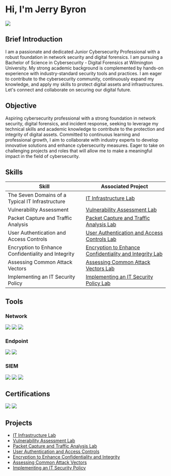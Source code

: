 
# Hi, I'm Jerry Byron
<a href="https://linkedin.com/in/jerry-byron"><img src="https://img.shields.io/badge/-LinkedIn-0072b1?&style=for-the-badge&logo=linkedin&logoColor=white" /></a>

## Brief Introduction


I am a passionate and dedicated Junior Cybersecurity Professional with a robust foundation in network security and digital forensics. I am pursuing a Bachelor of Science in Cybersecurity - Digital Forensics at Wilmington University. My strong academic background is complemented by hands-on experience with industry-standard security tools and practices.
I am eager to contribute to the cybersecurity community, continuously expand my knowledge, and apply my skills to protect digital assets and infrastructures. Let's connect and collaborate on securing our digital future.

## Objective

Aspiring cybersecurity professional with a strong foundation in network security, digital forensics, and incident response, seeking to leverage my technical skills and academic knowledge to contribute to the protection and integrity of digital assets. Committed to continuous learning and professional growth, I aim to collaborate with industry experts to develop innovative solutions and enhance cybersecurity measures. Eager to take on challenging projects and roles that will allow me to make a meaningful impact in the field of cybersecurity.

## Skills


| Skill                                         | Associated Project         |
|-----------------------------------------------|----------------------------|
| The Seven Domains of a Typical IT Infrastructure          | <a href="https://github.com/tomcolby/Exploring-the-Seven-Domains-of-a-Typical-IT-Infrastructure/tree/main">IT Infrastructure Lab</a>|
| Vulnerability Assessment          | <a href="https://github.com/tomcolby/Performing-a-Vulnerability-Assessment/tree/main">Vulnerability Assessment Lab</a>|
| Packet Capture and Traffic Analysis | <a href="https://github.com/tomcolby/Performing-Packet-Capture-and-Traffic-Analysis/tree/main">Packet Capture and Traffic Analysis Lab</a>|
| User Authentication and Access Controls         | <a href="https://github.com/tomcolby/Applying-User-Authentication-and-Access-Controls/tree/main">User Authentication and Access Controls Lab</a>|
| Encryption to Enhance Confidentiality and Integrity      | <a href="https://github.com/tomcolby/Using-Encryption-to-Enhance-Confidentiality-and-Integrity/tree/main">Encryption to Enhance Confidentiality and Integrity Lab</a>|
| Assessing Common Attack Vectors                  | <a href="https://github.com/tomcolby/Assessing-Common-Attack-Vectors/tree/main">Assessing Common Attack Vectors Lab </a>|
| Implementing an IT Security Policy | <a href="https://github.com/tomcolby/Implementing-an-IT-Security-Policy/tree/main">Implementing an IT Security Policy Lab</a>|

## Tools

### Network
<div>
    <img src="https://img.shields.io/badge/-Wireshark-1679A7?&style=for-the-badge&logo=Wireshark&logoColor=white" />
    <img src="https://img.shields.io/badge/-Nmap-EF3B2D?&style=for-the-badge&logo=Suricata&logoColor=white" />
    <img src="https://img.shields.io/badge/-Snort-777BB4?&style=for-the-badge&logo=Zeek&logoColor=white" />
</div>

### Endpoint
<div>
    <img src="https://img.shields.io/badge/-Microsoft_Defender_for_Endpoint-00A4EF?&style=for-the-badge&logo=Microsoft&logoColor=white" />
    <img src="https://img.shields.io/badge/-Velociraptor-4B275F?&style=for-the-badge&logo=Velociraptor&logoColor=white" />
</div>

### SIEM
<div>
    <img src="https://img.shields.io/badge/-Microsoft_Sentinel-0078D4?&style=for-the-badge&logo=Microsoft&logoColor=white" />
    <img src="https://img.shields.io/badge/-Splunk-000000?&style=for-the-badge&logo=Splunk&logoColor=white" />
    <img src="https://img.shields.io/badge/-Elastic-005571?&style=for-the-badge&logo=Elastic&logoColor=white" />
</div>

## Certifications

<div>
<img src="https://img.shields.io/badge/-CompTIA TestOut PC PRO-0052CC?style=for-the-badge&logo=ISC2&logoColor=white" />
<img src="https://img.shields.io/badge/-CISCO Ethical Hacker-FF0000?&style=for-the-badge&logo=CompTIA&logoColor=white" />
</div>

## Projects
- <a href="https://github.com/tomcolby/Exploring-the-Seven-Domains-of-a-Typical-IT-Infrastructure/tree/main">IT Infrastructure Lab</a>
- <a href="https://github.com/tomcolby/Performing-a-Vulnerability-Assessment/tree/main">Vulnerability Assessment Lab</a>
- <a href="https://github.com/tomcolby/Performing-Packet-Capture-and-Traffic-Analysis/tree/main">Packet Capture and Traffic Analysis Lab</a>
- <a href="https://github.com/tomcolby/Applying-User-Authentication-and-Access-Controls/tree/main">User Authentication and Access Controls</a>
- <a href="https://github.com/tomcolby/Using-Encryption-to-Enhance-Confidentiality-and-Integrity/tree/main">Encryption to Enhance Confidentiality and Integrity </a>
- <a href="https://github.com/tomcolby/Assessing-Common-Attack-Vectors/tree/main">Assessing Common Attack Vectors </a>
- <a href="https://github.com/tomcolby/Implementing-an-IT-Security-Policy/tree/main">Implementing an IT Security Policy </a>
